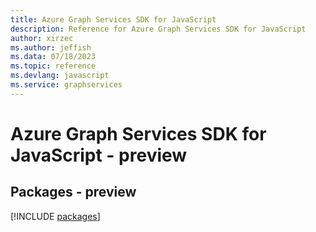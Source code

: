 ```yaml
---
title: Azure Graph Services SDK for JavaScript
description: Reference for Azure Graph Services SDK for JavaScript
author: xirzec
ms.author: jeffish
ms.data: 07/18/2023
ms.topic: reference
ms.devlang: javascript
ms.service: graphservices
---
```

# Azure Graph Services SDK for JavaScript - preview
## Packages - preview
[!INCLUDE [packages](graph-services-index.md)]